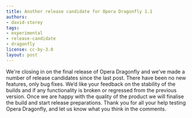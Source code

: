 ```yaml
---
title: Another release candidate for Opera Dragonfly 1.1
authors:
- david-storey
tags:
- experimental
- release-candidate
- dragonfly
license: cc-by-3.0
layout: post
---
```


<p>We&#39;re closing in on the final release of Opera Dragonfly and we’ve made a number of release candidates since the last post. There have been no new features, only bug fixes. We’d like your feedback on the stability of the builds and if any functionality is broken or regressed from the previous version. Once we are happy with the quality of the product we will finalise the build and start release preparations. Thank you for all your help testing Opera Dragonfly, and let us know what you think in the comments.</p>
